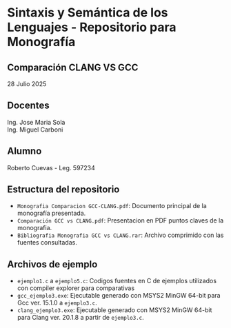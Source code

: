 # Sintaxis y Semántica de los Lenguajes - Repositorio para Monografía

## Comparación CLANG VS GCC 
28 Julio 2025

## Docentes
Ing. Jose Maria Sola  
Ing. Miguel Carboni

## Alumno
Roberto Cuevas - Leg. 597234

## Estructura del repositorio
- `Monografia Comparacion GCC-CLANG.pdf`: Documento principal de la monografía presentada.
- `Comparación GCC vs CLANG.pdf`: Presentacion en PDF puntos claves de la monografia.
- `Bibliografia Monografia GCC vs CLANG.rar`: Archivo comprimido con las fuentes consultadas.

## Archivos de ejemplo
- `ejemplo1.c` a `ejemplo5.c`: Codigos fuentes en C de ejemplos utilizados con compiler explorer para comparativas
- `gcc_ejemplo3.exe`: Ejecutable generado con MSYS2 MinGW 64-bit para Gcc ver. 15.1.0 a `ejemplo3.c`.
- `clang_ejemplo3.exe`: Ejecutable generado con MSYS2 MinGW 64-bit para Clang ver. 20.1.8 a partir de `ejemplo3.c`.

